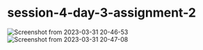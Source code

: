 # session-4-day-3-assignment-2
![Screenshot from 2023-03-31 20-46-53](https://user-images.githubusercontent.com/124979629/229161510-ca8131b6-7dda-4233-923d-04e100b11377.png)
![Screenshot from 2023-03-31 20-47-08](https://user-images.githubusercontent.com/124979629/229161515-ed909dcd-f957-4d68-87df-ff1a8d48eafe.png)
